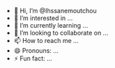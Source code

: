 - 👋 Hi, I’m @Ihssanemoutchou
- 👀 I’m interested in ...
- 🌱 I’m currently learning ...
- 💞️ I’m looking to collaborate on ...
- 📫 How to reach me ...
- 😄 Pronouns: ...
- ⚡ Fun fact: ...

<!---
Ihssanemoutchou/Ihssanemoutchou is a ✨ special ✨ repository because its `README.md` (this file) appears on your GitHub profile.
You can click the Preview link to take a look at your changes.
--->
